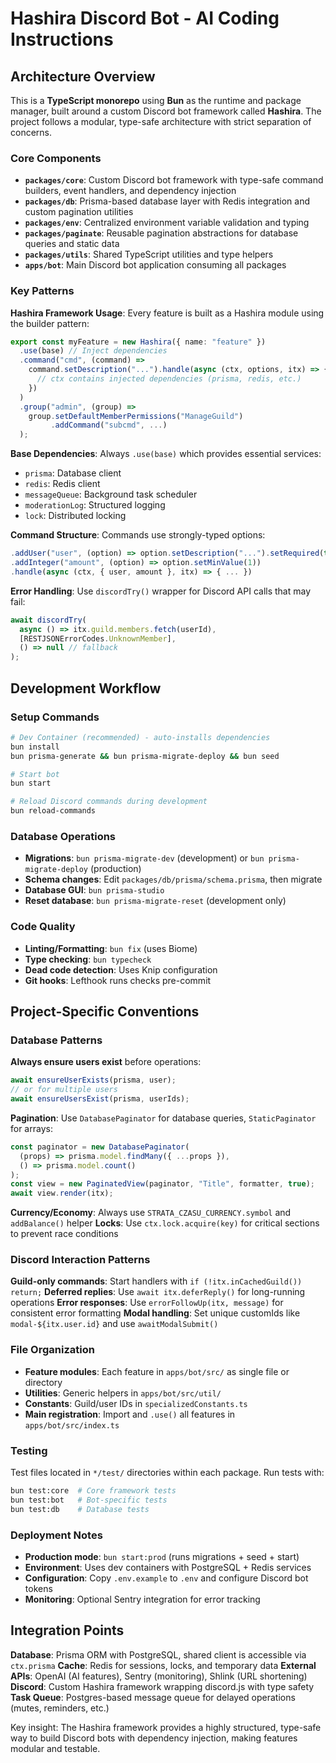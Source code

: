 # Hashira Discord Bot - AI Coding Instructions

## Architecture Overview

This is a **TypeScript monorepo** using **Bun** as the runtime and package manager, built around a custom Discord bot framework called **Hashira**. The project follows a modular, type-safe architecture with strict separation of concerns.

### Core Components

- **`packages/core`**: Custom Discord bot framework with type-safe command builders, event handlers, and dependency injection
- **`packages/db`**: Prisma-based database layer with Redis integration and custom pagination utilities  
- **`packages/env`**: Centralized environment variable validation and typing
- **`packages/paginate`**: Reusable pagination abstractions for database queries and static data
- **`packages/utils`**: Shared TypeScript utilities and type helpers
- **`apps/bot`**: Main Discord bot application consuming all packages

### Key Patterns

**Hashira Framework Usage**: Every feature is built as a Hashira module using the builder pattern:
```typescript
export const myFeature = new Hashira({ name: "feature" })
  .use(base) // Inject dependencies
  .command("cmd", (command) => 
    command.setDescription("...").handle(async (ctx, options, itx) => {
      // ctx contains injected dependencies (prisma, redis, etc.)
    })
  )
  .group("admin", (group) => 
    group.setDefaultMemberPermissions("ManageGuild")
         .addCommand("subcmd", ...)
  );
```

**Base Dependencies**: Always `.use(base)` which provides essential services:
- `prisma`: Database client
- `redis`: Redis client  
- `messageQueue`: Background task scheduler
- `moderationLog`: Structured logging
- `lock`: Distributed locking

**Command Structure**: Commands use strongly-typed options:
```typescript
.addUser("user", (option) => option.setDescription("...").setRequired(true))
.addInteger("amount", (option) => option.setMinValue(1))
.handle(async (ctx, { user, amount }, itx) => { ... })
```

**Error Handling**: Use `discordTry()` wrapper for Discord API calls that may fail:
```typescript
await discordTry(
  async () => itx.guild.members.fetch(userId),
  [RESTJSONErrorCodes.UnknownMember],
  () => null // fallback
);
```

## Development Workflow

### Setup Commands
```bash
# Dev Container (recommended) - auto-installs dependencies
bun install
bun prisma-generate && bun prisma-migrate-deploy && bun seed

# Start bot
bun start

# Reload Discord commands during development
bun reload-commands
```

### Database Operations
- **Migrations**: `bun prisma-migrate-dev` (development) or `bun prisma-migrate-deploy` (production)
- **Schema changes**: Edit `packages/db/prisma/schema.prisma`, then migrate
- **Database GUI**: `bun prisma-studio`
- **Reset database**: `bun prisma-migrate-reset` (development only)

### Code Quality
- **Linting/Formatting**: `bun fix` (uses Biome)
- **Type checking**: `bun typecheck`
- **Dead code detection**: Uses Knip configuration
- **Git hooks**: Lefthook runs checks pre-commit

## Project-Specific Conventions

### Database Patterns
**Always ensure users exist** before operations:
```typescript
await ensureUserExists(prisma, user);
// or for multiple users
await ensureUsersExist(prisma, userIds);
```

**Pagination**: Use `DatabasePaginator` for database queries, `StaticPaginator` for arrays:
```typescript
const paginator = new DatabasePaginator(
  (props) => prisma.model.findMany({ ...props }),
  () => prisma.model.count()
);
const view = new PaginatedView(paginator, "Title", formatter, true);
await view.render(itx);
```

**Currency/Economy**: Always use `STRATA_CZASU_CURRENCY.symbol` and `addBalance()` helper
**Locks**: Use `ctx.lock.acquire(key)` for critical sections to prevent race conditions

### Discord Interaction Patterns
**Guild-only commands**: Start handlers with `if (!itx.inCachedGuild()) return;`
**Deferred replies**: Use `await itx.deferReply()` for long-running operations
**Error responses**: Use `errorFollowUp(itx, message)` for consistent error formatting
**Modal handling**: Set unique customIds like `modal-${itx.user.id}` and use `awaitModalSubmit()`

### File Organization
- **Feature modules**: Each feature in `apps/bot/src/` as single file or directory
- **Utilities**: Generic helpers in `apps/bot/src/util/`
- **Constants**: Guild/user IDs in `specializedConstants.ts`
- **Main registration**: Import and `.use()` all features in `apps/bot/src/index.ts`

### Testing
Test files located in `*/test/` directories within each package. Run tests with:
```bash
bun test:core  # Core framework tests
bun test:bot   # Bot-specific tests  
bun test:db    # Database tests
```

### Deployment Notes
- **Production mode**: `bun start:prod` (runs migrations + seed + start)
- **Environment**: Uses dev containers with PostgreSQL + Redis services
- **Configuration**: Copy `.env.example` to `.env` and configure Discord bot tokens
- **Monitoring**: Optional Sentry integration for error tracking

## Integration Points

**Database**: Prisma ORM with PostgreSQL, shared client is accessible via `ctx.prisma`
**Cache**: Redis for sessions, locks, and temporary data
**External APIs**: OpenAI (AI features), Sentry (monitoring), Shlink (URL shortening)
**Discord**: Custom Hashira framework wrapping discord.js with type safety
**Task Queue**: Postgres-based message queue for delayed operations (mutes, reminders, etc.)

Key insight: The Hashira framework provides a highly structured, type-safe way to build Discord bots with dependency injection, making features modular and testable.
